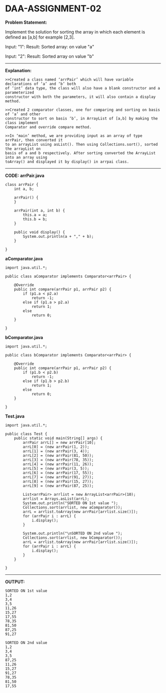 # DAA-ASSIGNMENT-02
**Problem Statement:** 

Implement the solution for sorting the array in which each element is defined as [a,b] for example [2,3]. 

Input: "1": Result: Sorted array: on value "a" 

Input: "2": Result: Sorted array on value "b" 

---------------------------------------------------------------------------------------------------------- 

**Explanation:** 

    >>Created a class named ‘arrPair’ which will have variable declarations of ‘a’ and ‘b’ both 
    of ‘int’ data type, the class will also have a blank constructor and a parameterized 
    constructor with both the parameters, it will also contain a display method. 

    >>Created 2 comparator classes, one for comparing and sorting on basis of ‘a’ and other 
    constructor to sort on basis ‘b’, in ArrayList of [a,b] by making the class implement 
    Comparator and override compare method. 

    >>In ‘main’ method, we are providing input as an array of type arrPair, then converted it 
    to an arrayList using asList(). Then using Collections.sort(), sorted the arrayList on 
    basis of a and b respectively. After sorting converted the ArrayList into an array using 
    toArray() and displayed it by display() in arrpai class.
    
---------------------------------------------------------------------------------------------------------- 

**CODE:**
**arrPair.java**
```
class arrPair {
    int a, b;

    arrPair() {
    }

    arrPair(int a, int b) {
        this.a = a;
        this.b = b;
    }

    public void display() {
        System.out.println(a + "," + b);
    }

}
```

**aComparator.java**
```
import java.util.*;

public class aComparator implements Comparator<arrPair> {

    @Override
    public int compare(arrPair p1, arrPair p2) {
        if (p1.a < p2.a)
            return -1;
        else if (p1.a > p2.a)
            return 1;
        else
            return 0;
    }

}
```

**bComparator.java**
```
import java.util.*;

public class bComparator implements Comparator<arrPair> {
    
    @Override
    public int compare(arrPair p1, arrPair p2) {
        if (p1.b < p2.b)
            return -1;
        else if (p1.b > p2.b)
            return 1;
        else
            return 0;
    }

}

```

**Test.java**
```
import java.util.*;

public class Test {
    public static void main(String[] args) {
        arrPair arrL[] = new arrPair[10];
        arrL[0] = (new arrPair(1, 2));
        arrL[1] = (new arrPair(3, 4));
        arrL[2] = (new arrPair(81, 50));
        arrL[3] = (new arrPair(78, 35));
        arrL[4] = (new arrPair(11, 26));
        arrL[5] = (new arrPair(3, 5));
        arrL[6] = (new arrPair(17, 55));
        arrL[7] = (new arrPair(91, 27));
        arrL[8] = (new arrPair(15, 27));
        arrL[9] = (new arrPair(87, 25));

        List<arrPair> arrlist = new ArrayList<arrPair>(10);
        arrlist = Arrays.asList(arrL);
        System.out.println("SORTED ON 1st value ");
        Collections.sort(arrlist, new aComparator());
        arrL = arrlist.toArray(new arrPair[arrlist.size()]);
        for (arrPair i : arrL) {
            i.display();
        }

        System.out.println("\nSORTED ON 2nd value ");
        Collections.sort(arrlist, new bComparator());
        arrL = arrlist.toArray(new arrPair[arrlist.size()]);
        for (arrPair i : arrL) {
            i.display();
        }
    }

}

```
---------------------------------------------------------------------------------------------------------- 

**OUTPUT:**
```
SORTED ON 1st value 
1,2
3,4
3,5
11,26
15,27
17,55
78,35
81,50
87,25
91,27

SORTED ON 2nd value 
1,2
3,4
3,5
87,25
11,26
15,27
91,27
78,35
81,50
17,55
```
